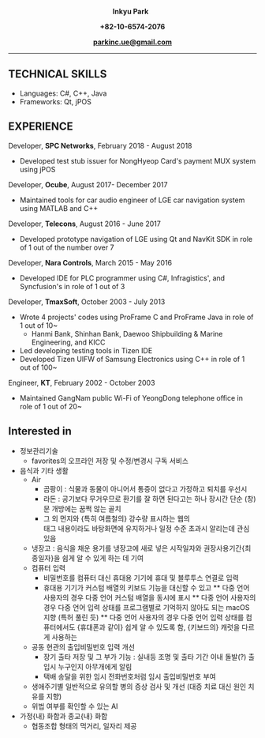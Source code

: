 **<p align="center">Inkyu Park** &nbsp; </p>
**<p align="center">+82-10-6574-2076</p>**
**<p align="center">parkinc.ue@gmail.com</p>**
***

## TECHNICAL SKILLS
* Languages:  C#, C++, Java
* Frameworks: Qt, jPOS

## EXPERIENCE
Developer, **SPC Networks**, February 2018 - August 2018
* Developed test stub issuer for NongHyeop Card's payment MUX system using jPOS

Developer, **Ocube**, August 2017- December 2017
* Maintained tools for car audio engineer of LGE car navigation system using MATLAB and C++

Developer, **Telecons**, August 2016 - June 2017
* Developed prototype navigation of LGE using Qt and NavKit SDK in role of 1 out of the number over 7

Developer, **Nara Controls**, March 2015 - May 2016
* Developed IDE for PLC programmer using C#, Infragistics', and Syncfusion's in role of 1 out of 3

Developer, **TmaxSoft**, October 2003 - July 2013
* Wrote 4 projects' codes using ProFrame C and ProFrame Java in role of 1 out of 10~
  * Hanmi Bank, Shinhan Bank, Daewoo Shipbuilding & Marine Engineering, and KICC 
* Led developing testing tools in Tizen IDE
* Developed Tizen UIFW of Samsung Electronics using C++ in role of 1 out of 100~

Engineer, **KT**, February 2002 - October 2003
* Maintained GangNam public Wi-Fi of YeongDong telephone office in role of 1 out of 20~

## Interested in
* 정보관리기술
  * favorites의 오프라인 저장 및 수정/변경시 구독 서비스 
* 음식과 기타 생활
  * Air 
    * 곰팡이 : 식물과 동물이 아니어서 통증이 없다고 가정하고 퇴치를 우선시
    * 라돈 : 공기보다 무거우므로 환기를 잘 하면 된다고는 하나 장시간 단순 (창)문 개방에는 꿈쩍 않는 골치
    * 그 외 먼지와 {특히 여름철의} 강수량 표시하는 웹의 <div> 태그 내용이라도 바탕화면에 유지하거나 일정 수준 초과시 알리는데 관심 있음
  * 냉장고 : 음식을 채운 용기를 냉장고에 새로 넣은 시작일자와 권장사용기간{최종일자}을 쉽게 알 수 있게 하는 데 기여
  * 컴퓨터 입력
    * 비밀번호를 컴퓨터 대신 휴대용 기기에 휴대 및 블루투스 연결로 입력
    * 휴대용 기기가 커스텀 배열의 키보드 기능을 대신할 수 있고
    ** 다중 언어 사용자의 경우 다중 언어 커스텀 배열을 동시에 표시
    ** 다중 언어 사용자의 경우 다중 언어 입력 상태를 프로그램별로 기억하지 않아도 되는 macOS 지향 (특허 풀린 듯)
    ** 다중 언어 사용자의 경우 다중 언어 입력 상태를 컴퓨터에서도 {휴대폰과 같이} 쉽게 알 수 있도록 함, {키보드의} 캐럿을 다르게 사용하는
  * 공동 현관의 출입비밀번호 입력 개선
    * 장기 출타 저장 및 그 부가 기능 : 실내등 조명 및 출타 기간 이내 돌발(?) 출입시 누구인지 아무개에게 알림
    * 택배 송달을 위한 임시 전화번호처럼 임시 출입비밀번호 부여
  * 생애주기별 일반적으로 유의할 병의 증상 검사 및 개선 (대증 치료 대신 원인 치유를 지향) 
  * 위법 여부를 확인할 수 있는 AI
* 가정{내} 화합과 종교{내} 화합
  * 협동조합 형태의 먹거리, 일자리 제공 
